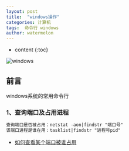 ```yaml
---
layout: post
title:  "windows操作"
categories: 计算机
tags:  命令行 windows
author: watermelon
---
```

* content
{:toc}

![windows](https://wx1.sinaimg.cn/mw1024/005xB1vLly1fyiqoheo0kj30k00b9dg4.jpg)
## 前言
windows系统的常用命令行



### 1、查询端口及占用进程
```xml
查询端口是否被占用：netstat -aon|findstr "端口号"  
该端口进程是谁在用：tasklist|findstr "进程号pid"
```


* [如何查看某个端口被谁占用](https://jingyan.baidu.com/article/3c48dd34491d47e10be358b8.html)



